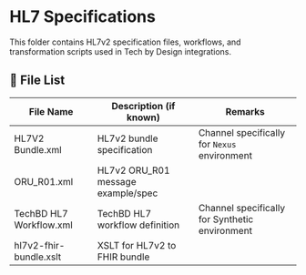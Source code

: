 # HL7 Specifications

This folder contains HL7v2 specification files, workflows, and transformation scripts used in Tech by Design integrations.

## 📂 File List

| File Name                  | Description (if known)                | Remarks                |
|----------------------------|---------------------------------------|------------------------|
| HL7V2 Bundle.xml           | HL7v2 bundle specification            | Channel specifically for `Nexus` environment |
| ORU_R01.xml                | HL7v2 ORU_R01 message example/spec    |                        |
| TechBD HL7 Workflow.xml    | TechBD HL7 workflow definition        | Channel specifically for Synthetic environment |
| hl7v2-fhir-bundle.xslt     | XSLT for HL7v2 to FHIR bundle         |                        |

